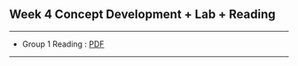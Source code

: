 ## Week 4 Concept Development + Lab + Reading
---
* Group 1 Reading : [PDF](https://static1.squarespace.com/static/551d7402e4b0c1e6d159c088/t/58168a296a496367e35c3404/1477872171756/Hijacking+%23myNYPD-+Social+media+Dissent+and+Networked+Publics.pdf)
---

